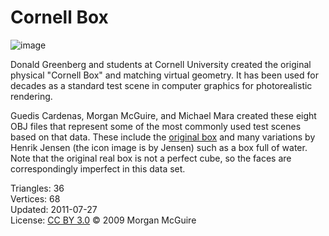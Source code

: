 # Cornell Box

![image](https://casual-effects.com/g3d/data10/common/model/CornellBox/icon.png)

Donald Greenberg and students at Cornell University created the original physical "Cornell Box" and matching virtual geometry. It has 
been used for decades as a standard test scene in computer graphics for photorealistic rendering.

Guedis Cardenas, Morgan McGuire, and Michael Mara created these eight OBJ files that represent some of the most commonly used test 
scenes based on that data. These include the [original box](http://www.graphics.cornell.edu/online/box/data.html) and many variations by 
Henrik Jensen (the icon image is by Jensen) such as a box full of water. Note that the original real box is not a perfect cube, so the 
faces are correspondingly imperfect in this data set.      

Triangles: 36\
Vertices: 68\
Updated: 2011-07-27\
License: [CC BY 3.0](http://creativecommons.org/licenses/by/3.0/)
© 2009 Morgan McGuire